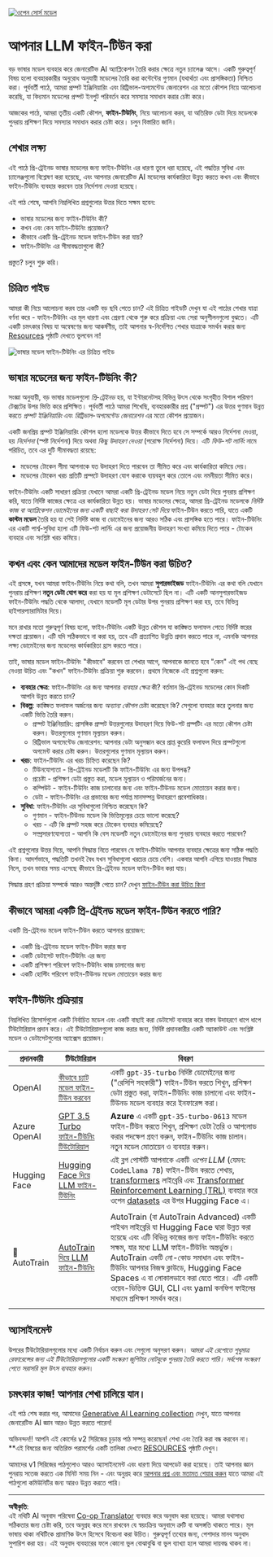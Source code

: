 <!--
CO_OP_TRANSLATOR_METADATA:
{
  "original_hash": "807f0d9fc1747e796433534e1be6a98a",
  "translation_date": "2025-10-17T14:56:20+00:00",
  "source_file": "18-fine-tuning/README.md",
  "language_code": "bn"
}
-->
[![ওপেন সোর্স মডেল](../../../translated_images/18-lesson-banner.f30176815b1a5074fce9cceba317720586caa99e24001231a92fd04eeb54a121.bn.png)](https://youtu.be/6UAwhL9Q-TQ?si=5jJd8yeQsCfJ97em)

# আপনার LLM ফাইন-টিউন করা

বড় ভাষার মডেল ব্যবহার করে জেনারেটিভ AI অ্যাপ্লিকেশন তৈরি করার ক্ষেত্রে নতুন চ্যালেঞ্জ আসে। একটি গুরুত্বপূর্ণ বিষয় হলো ব্যবহারকারীর অনুরোধ অনুযায়ী মডেলের তৈরি করা কন্টেন্টের গুণমান (যথার্থতা এবং প্রাসঙ্গিকতা) নিশ্চিত করা। পূর্ববর্তী পাঠে, আমরা প্রম্পট ইঞ্জিনিয়ারিং এবং রিট্রিভাল-অগমেন্টেড জেনারেশন এর মতো কৌশল নিয়ে আলোচনা করেছি, যা বিদ্যমান মডেলের প্রম্পট ইনপুট পরিবর্তন করে সমস্যার সমাধান করার চেষ্টা করে।

আজকের পাঠে, আমরা তৃতীয় একটি কৌশল, **ফাইন-টিউনিং**, নিয়ে আলোচনা করব, যা অতিরিক্ত ডেটা দিয়ে মডেলকে পুনরায় প্রশিক্ষণ দিয়ে সমস্যার সমাধান করার চেষ্টা করে। চলুন বিস্তারিত জানি।

## শেখার লক্ষ্য

এই পাঠে প্রি-ট্রেইনড ভাষার মডেলের জন্য ফাইন-টিউনিং এর ধারণা তুলে ধরা হয়েছে, এই পদ্ধতির সুবিধা এবং চ্যালেঞ্জগুলো বিশ্লেষণ করা হয়েছে, এবং আপনার জেনারেটিভ AI মডেলের কার্যকারিতা উন্নত করতে কখন এবং কীভাবে ফাইন-টিউনিং ব্যবহার করবেন তার নির্দেশনা দেওয়া হয়েছে।

এই পাঠ শেষে, আপনি নিম্নলিখিত প্রশ্নগুলোর উত্তর দিতে সক্ষম হবেন:

- ভাষার মডেলের জন্য ফাইন-টিউনিং কী?
- কখন এবং কেন ফাইন-টিউনিং প্রয়োজন?
- কীভাবে একটি প্রি-ট্রেইনড মডেল ফাইন-টিউন করা যায়?
- ফাইন-টিউনিং এর সীমাবদ্ধতাগুলো কী?

প্রস্তুত? চলুন শুরু করি।

## চিত্রিত গাইড

আমরা কী নিয়ে আলোচনা করব তার একটি বড় ছবি পেতে চান? এই চিত্রিত গাইডটি দেখুন যা এই পাঠের শেখার যাত্রা বর্ণনা করে - ফাইন-টিউনিং এর মূল ধারণা এবং প্রেরণা থেকে শুরু করে প্রক্রিয়া এবং সেরা অনুশীলনগুলো বুঝতে। এটি একটি চমৎকার বিষয় যা অন্বেষণের জন্য আকর্ষণীয়, তাই আপনার স্ব-নির্দেশিত শেখার যাত্রাকে সমর্থন করার জন্য [Resources](./RESOURCES.md?WT.mc_id=academic-105485-koreyst) পৃষ্ঠাটি দেখতে ভুলবেন না!

![ভাষার মডেল ফাইন-টিউনিং এর চিত্রিত গাইড](../../../translated_images/18-fine-tuning-sketchnote.11b21f9ec8a703467a120cb79a28b5ac1effc8d8d9d5b31bbbac6b8640432e14.bn.png)

## ভাষার মডেলের জন্য ফাইন-টিউনিং কী?

সংজ্ঞা অনুযায়ী, বড় ভাষার মডেলগুলো _প্রি-ট্রেইনড_ হয়, যা ইন্টারনেটসহ বিভিন্ন উৎস থেকে সংগৃহীত বিশাল পরিমাণ টেক্সটের উপর ভিত্তি করে প্রশিক্ষিত। পূর্ববর্তী পাঠে আমরা শিখেছি, ব্যবহারকারীর প্রশ্ন ("প্রম্পট") এর উত্তর গুণমান উন্নত করতে _প্রম্পট ইঞ্জিনিয়ারিং_ এবং _রিট্রিভাল-অগমেন্টেড জেনারেশন_ এর মতো কৌশল প্রয়োজন।

একটি জনপ্রিয় প্রম্পট ইঞ্জিনিয়ারিং কৌশল হলো মডেলকে উত্তর কীভাবে দিতে হবে সে সম্পর্কে আরও নির্দেশনা দেওয়া, হয় _নির্দেশনা_ (স্পষ্ট নির্দেশনা) দিয়ে অথবা _কিছু উদাহরণ দেওয়া_ (পরোক্ষ নির্দেশনা) দিয়ে। এটি _ফিউ-শট লার্নিং_ নামে পরিচিত, তবে এর দুটি সীমাবদ্ধতা রয়েছে:

- মডেলের টোকেন সীমা আপনাকে যত উদাহরণ দিতে পারবেন তা সীমিত করে এবং কার্যকারিতা কমিয়ে দেয়।
- মডেলের টোকেন খরচ প্রতিটি প্রম্পটে উদাহরণ যোগ করাকে ব্যয়বহুল করে তোলে এবং নমনীয়তা সীমিত করে।

ফাইন-টিউনিং একটি সাধারণ প্রক্রিয়া যেখানে আমরা একটি প্রি-ট্রেইনড মডেল নিয়ে নতুন ডেটা দিয়ে পুনরায় প্রশিক্ষণ করি, যাতে নির্দিষ্ট কাজের ক্ষেত্রে এর কার্যকারিতা উন্নত হয়। ভাষার মডেলের ক্ষেত্রে, আমরা প্রি-ট্রেইনড মডেলকে _নির্দিষ্ট কাজ বা অ্যাপ্লিকেশন ডোমেইনের জন্য একটি বাছাই করা উদাহরণ সেট দিয়ে_ ফাইন-টিউন করতে পারি, যাতে একটি **কাস্টম মডেল** তৈরি হয় যা সেই নির্দিষ্ট কাজ বা ডোমেইনের জন্য আরও সঠিক এবং প্রাসঙ্গিক হতে পারে। ফাইন-টিউনিং এর একটি পার্শ্ব-সুবিধা হলো এটি ফিউ-শট লার্নিং এর জন্য প্রয়োজনীয় উদাহরণ সংখ্যা কমিয়ে দিতে পারে - টোকেন ব্যবহার এবং সংশ্লিষ্ট খরচ কমিয়ে।

## কখন এবং কেন আমাদের মডেল ফাইন-টিউন করা উচিত?

এই প্রসঙ্গে, যখন আমরা ফাইন-টিউনিং নিয়ে কথা বলি, তখন আমরা **সুপারভাইজড** ফাইন-টিউনিং এর কথা বলি যেখানে পুনরায় প্রশিক্ষণ **নতুন ডেটা যোগ করে** করা হয় যা মূল প্রশিক্ষণ ডেটাসেটে ছিল না। এটি একটি আনসুপারভাইজড ফাইন-টিউনিং পদ্ধতি থেকে আলাদা, যেখানে মডেলটি মূল ডেটার উপর পুনরায় প্রশিক্ষণ করা হয়, তবে বিভিন্ন হাইপারপ্যারামিটার দিয়ে।

মনে রাখার মতো গুরুত্বপূর্ণ বিষয় হলো, ফাইন-টিউনিং একটি উন্নত কৌশল যা কাঙ্ক্ষিত ফলাফল পেতে নির্দিষ্ট স্তরের দক্ষতা প্রয়োজন। এটি যদি সঠিকভাবে না করা হয়, তবে এটি প্রত্যাশিত উন্নতি প্রদান করতে পারে না, এমনকি আপনার লক্ষ্য ডোমেইনের জন্য মডেলের কার্যকারিতা হ্রাস করতে পারে।

তাই, ভাষার মডেল ফাইন-টিউনিং "কীভাবে" করবেন তা শেখার আগে, আপনাকে জানতে হবে "কেন" এই পথ বেছে নেওয়া উচিত এবং "কখন" ফাইন-টিউনিং প্রক্রিয়া শুরু করবেন। প্রথমে নিজেকে এই প্রশ্নগুলো করুন:

- **ব্যবহার ক্ষেত্র**: ফাইন-টিউনিং এর জন্য আপনার _ব্যবহার ক্ষেত্র_ কী? বর্তমান প্রি-ট্রেইনড মডেলের কোন দিকটি আপনি উন্নত করতে চান?
- **বিকল্প**: কাঙ্ক্ষিত ফলাফল অর্জনের জন্য _অন্যান্য কৌশল_ চেষ্টা করেছেন কি? সেগুলো ব্যবহার করে তুলনার জন্য একটি ভিত্তি তৈরি করুন।
  - প্রম্পট ইঞ্জিনিয়ারিং: প্রাসঙ্গিক প্রম্পট উত্তরগুলোর উদাহরণ দিয়ে ফিউ-শট প্রম্পটিং এর মতো কৌশল চেষ্টা করুন। উত্তরগুলোর গুণমান মূল্যায়ন করুন।
  - রিট্রিভাল অগমেন্টেড জেনারেশন: আপনার ডেটা অনুসন্ধান করে প্রাপ্ত কুয়েরি ফলাফল দিয়ে প্রম্পটগুলো অগমেন্ট করার চেষ্টা করুন। উত্তরগুলোর গুণমান মূল্যায়ন করুন।
- **খরচ**: ফাইন-টিউনিং এর খরচ চিহ্নিত করেছেন কি?
  - টিউনযোগ্যতা - প্রি-ট্রেইনড মডেলটি কি ফাইন-টিউনিং এর জন্য উপলব্ধ?
  - প্রচেষ্টা - প্রশিক্ষণ ডেটা প্রস্তুত করা, মডেল মূল্যায়ন ও পরিমার্জনের জন্য।
  - কম্পিউট - ফাইন-টিউনিং কাজ চালানোর জন্য এবং ফাইন-টিউনড মডেল মোতায়েন করার জন্য।
  - ডেটা - ফাইন-টিউনিং এর প্রভাবের জন্য পর্যাপ্ত মানসম্পন্ন উদাহরণে প্রবেশাধিকার।
- **সুবিধা**: ফাইন-টিউনিং এর সুবিধাগুলো নিশ্চিত করেছেন কি?
  - গুণমান - ফাইন-টিউনড মডেল কি ভিত্তিমূল্যের চেয়ে ভালো করেছে?
  - খরচ - এটি কি প্রম্পট সহজ করে টোকেন ব্যবহার কমিয়েছে?
  - সম্প্রসারণযোগ্যতা - আপনি কি বেস মডেলটি নতুন ডোমেইনের জন্য পুনরায় ব্যবহার করতে পারবেন?

এই প্রশ্নগুলোর উত্তর দিয়ে, আপনি সিদ্ধান্ত নিতে পারবেন যে ফাইন-টিউনিং আপনার ব্যবহার ক্ষেত্রের জন্য সঠিক পদ্ধতি কিনা। আদর্শভাবে, পদ্ধতিটি তখনই বৈধ যখন সুবিধাগুলো খরচের চেয়ে বেশি। একবার আপনি এগিয়ে যাওয়ার সিদ্ধান্ত নিলে, তখন ভাবার সময় এসেছে কীভাবে প্রি-ট্রেইনড মডেল ফাইন-টিউন করা যায়।

সিদ্ধান্ত গ্রহণ প্রক্রিয়া সম্পর্কে আরও অন্তর্দৃষ্টি পেতে চান? দেখুন [ফাইন-টিউন করা উচিত কিনা](https://www.youtube.com/watch?v=0Jo-z-MFxJs)

## কীভাবে আমরা একটি প্রি-ট্রেইনড মডেল ফাইন-টিউন করতে পারি?

একটি প্রি-ট্রেইনড মডেল ফাইন-টিউন করতে আপনার প্রয়োজন:

- একটি প্রি-ট্রেইনড মডেল ফাইন-টিউন করার জন্য
- একটি ডেটাসেট ফাইন-টিউনিং এর জন্য
- একটি প্রশিক্ষণ পরিবেশ ফাইন-টিউনিং কাজ চালানোর জন্য
- একটি হোস্টিং পরিবেশ ফাইন-টিউনড মডেল মোতায়েন করার জন্য

## ফাইন-টিউনিং প্রক্রিয়ায়

নিম্নলিখিত রিসোর্সগুলো একটি নির্বাচিত মডেল এবং একটি বাছাই করা ডেটাসেট ব্যবহার করে বাস্তব উদাহরণে ধাপে ধাপে টিউটোরিয়াল প্রদান করে। এই টিউটোরিয়ালগুলো কাজ করার জন্য, নির্দিষ্ট প্রদানকারীর একটি অ্যাকাউন্ট এবং সংশ্লিষ্ট মডেল ও ডেটাসেটগুলোর অ্যাক্সেস প্রয়োজন।

| প্রদানকারী     | টিউটোরিয়াল                                                                                                                                                                       | বিবরণ                                                                                                                                                                                                                                                                                                                                                                                                                        |
| ------------ | ------------------------------------------------------------------------------------------------------------------------------------------------------------------------------ | ---------------------------------------------------------------------------------------------------------------------------------------------------------------------------------------------------------------------------------------------------------------------------------------------------------------------------------------------------------------------------------------------------------------------------------- |
| OpenAI       | [কীভাবে চ্যাট মডেল ফাইন-টিউন করবেন](https://github.com/openai/openai-cookbook/blob/main/examples/How_to_finetune_chat_models.ipynb?WT.mc_id=academic-105485-koreyst)                | একটি `gpt-35-turbo` নির্দিষ্ট ডোমেইনের জন্য ("রেসিপি সহকারী") ফাইন-টিউন করতে শিখুন, প্রশিক্ষণ ডেটা প্রস্তুত করা, ফাইন-টিউনিং কাজ চালানো এবং ফাইন-টিউনড মডেল ব্যবহার করে ইনফারেন্স করা।                                                                                                                                                                                                                                              |
| Azure OpenAI | [GPT 3.5 Turbo ফাইন-টিউনিং টিউটোরিয়াল](https://learn.microsoft.com/azure/ai-services/openai/tutorials/fine-tune?tabs=python-new%2Ccommand-line?WT.mc_id=academic-105485-koreyst) | **Azure** এ একটি `gpt-35-turbo-0613` মডেল ফাইন-টিউন করতে শিখুন, প্রশিক্ষণ ডেটা তৈরি ও আপলোড করার পদক্ষেপ গ্রহণ করুন, ফাইন-টিউনিং কাজ চালান। নতুন মডেল মোতায়েন ও ব্যবহার করুন।                                                                                                                                                                                                                                                                 |
| Hugging Face | [Hugging Face দিয়ে LLM ফাইন-টিউনিং](https://www.philschmid.de/fine-tune-llms-in-2024-with-trl?WT.mc_id=academic-105485-koreyst)                                               | এই ব্লগ পোস্টটি আপনাকে একটি _ওপেন LLM_ (যেমন: `CodeLlama 7B`) ফাইন-টিউন করতে শেখায়, [transformers](https://huggingface.co/docs/transformers/index?WT.mc_id=academic-105485-koreyst) লাইব্রেরি এবং [Transformer Reinforcement Learning (TRL)](https://huggingface.co/docs/trl/index?WT.mc_id=academic-105485-koreyst]) ব্যবহার করে ওপেন [datasets](https://huggingface.co/docs/datasets/index?WT.mc_id=academic-105485-koreyst) এর উপর Hugging Face এ। |
|              |                                                                                                                                                                                |                                                                                                                                                                                                                                                                                                                                                                                                                                    |
| 🤗 AutoTrain | [AutoTrain দিয়ে LLM ফাইন-টিউনিং](https://github.com/huggingface/autotrain-advanced/?WT.mc_id=academic-105485-koreyst)                                                         | AutoTrain (বা AutoTrain Advanced) একটি পাইথন লাইব্রেরি যা Hugging Face দ্বারা উন্নত করা হয়েছে এবং এটি বিভিন্ন কাজের জন্য ফাইন-টিউনিং করতে সক্ষম, যার মধ্যে LLM ফাইন-টিউনিং অন্তর্ভুক্ত। AutoTrain একটি নো-কোড সমাধান এবং ফাইন-টিউনিং আপনার নিজস্ব ক্লাউডে, Hugging Face Spaces এ বা লোকালভাবে করা যেতে পারে। এটি একটি ওয়েব-ভিত্তিক GUI, CLI এবং yaml কনফিগ ফাইলের মাধ্যমে প্রশিক্ষণ সমর্থন করে।                                                                               |
|              |                                                                                                                                                                                |                                                                                                                                                                                                                                                                                                                                                                                                                                    |

## অ্যাসাইনমেন্ট

উপরের টিউটোরিয়ালগুলোর মধ্যে একটি নির্বাচন করুন এবং সেগুলো অনুসরণ করুন। _আমরা এই রেপোতে শুধুমাত্র রেফারেন্সের জন্য এই টিউটোরিয়ালগুলোর একটি সংস্করণ জুপিটার নোটবুকে পুনরায় তৈরি করতে পারি। সর্বশেষ সংস্করণ পেতে সরাসরি মূল উৎস ব্যবহার করুন_।

## চমৎকার কাজ! আপনার শেখা চালিয়ে যান।

এই পাঠ শেষ করার পর, আমাদের [Generative AI Learning collection](https://aka.ms/genai-collection?WT.mc_id=academic-105485-koreyst) দেখুন, যাতে আপনার জেনারেটিভ AI জ্ঞান আরও উন্নত করতে পারেন!

অভিনন্দন!! আপনি এই কোর্সের v2 সিরিজের চূড়ান্ত পাঠ সম্পন্ন করেছেন! শেখা এবং তৈরি করা বন্ধ করবেন না। \*\*এই বিষয়ের জন্য অতিরিক্ত পরামর্শের একটি তালিকা দেখতে [RESOURCES](RESOURCES.md?WT.mc_id=academic-105485-koreyst) পৃষ্ঠাটি দেখুন।

আমাদের v1 সিরিজের পাঠগুলোও আরও অ্যাসাইনমেন্ট এবং ধারণা দিয়ে আপডেট করা হয়েছে। তাই আপনার জ্ঞান পুনরায় সতেজ করতে এক মিনিট সময় নিন - এবং অনুগ্রহ করে [আপনার প্রশ্ন এবং মতামত শেয়ার করুন](https://github.com/microsoft/generative-ai-for-beginners/issues?WT.mc_id=academic-105485-koreyst) যাতে আমরা এই পাঠগুলো কমিউনিটির জন্য আরও উন্নত করতে পারি।

---

**অস্বীকৃতি**:  
এই নথিটি AI অনুবাদ পরিষেবা [Co-op Translator](https://github.com/Azure/co-op-translator) ব্যবহার করে অনুবাদ করা হয়েছে। আমরা যথাসাধ্য সঠিকতার জন্য চেষ্টা করি, তবে অনুগ্রহ করে মনে রাখবেন যে স্বয়ংক্রিয় অনুবাদে ত্রুটি বা অসঙ্গতি থাকতে পারে। মূল ভাষায় থাকা নথিটিকে প্রামাণিক উৎস হিসেবে বিবেচনা করা উচিত। গুরুত্বপূর্ণ তথ্যের জন্য, পেশাদার মানব অনুবাদ সুপারিশ করা হয়। এই অনুবাদ ব্যবহারের ফলে কোনো ভুল বোঝাবুঝি বা ভুল ব্যাখ্যা হলে আমরা দায়বদ্ধ থাকব না।